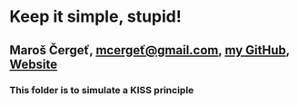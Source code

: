 # Keep it simple, stupid!
## Maroš Čergeť, mcergeť@gmail.com, [my GitHub](github.com/cergina), [Website](cergina.github.io)

### This folder is to simulate a KISS principle
